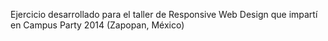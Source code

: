 Ejercicio desarrollado para el taller de Responsive Web Design que impartí en Campus Party 2014 (Zapopan, México)
